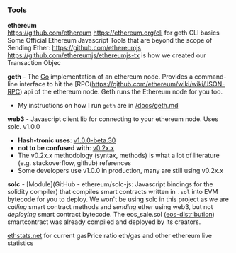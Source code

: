 ### Tools
**ethereum**  
https://github.com/ethereum
https://ethereum.org/cli for geth CLI basics
Some Official Ethereum Javascript Tools that are beyond the scope of Sending Ether:
https://github.com/ethereumjs
https://github.com/ethereumjs/ethereumjs-tx is how we created our Transaction Objec

**geth** - The [Go](https://golang.org/) implementation of an ethereum node. Provides a command-line interface to hit the [RPC\(https://github.com/ethereum/wiki/wiki/JSON-RPC) api of the ethereum node. Geth runs the Ethereum node for you too.
- My instructions on how I run `geth` are in [/docs/geth.md](https://github.com/thinkocapo/hash-tronic/blob/master/docs/tools.md)
  
**web3** - Javascript client lib for connecting to your ethereum node. Uses solc. v1.0.0
- **Hash-tronic uses**: [v1.0.0-beta.30](http://web3js.readthedocs.io/en/1.0/index.html)
- **not to be confused with**: [v0.2x.x](https://github.com/ethereum/wiki/wiki/JavaScript-API)
- The v0.2x.x methodology (syntax, methods) is what a lot of literature (e.g. stackoverflow, github) references
- Some developers use v1.0.0 in production, many are still using v0.2x.x

**solc** - [Module](GitHub - ethereum/solc-js: Javascript bindings for the solidity compiler) that compiles smart contracts written in `.sol` into EVM bytecode for you to deploy. We won't be using solc in this project as we are *calling* smart contract methods and *sending* ether using web3, but not *deploying* smart contract bytecode. The eos_sale.sol ([eos-distribution](https://github.com/EOSIO/eos-token-distribution/tree/master/src)) smartcontract was already compiled and deployed by its creators.

[ethstats.net](https://ethstats.net/) for current gasPrice ratio eth/gas and other ethereum live statistics  
